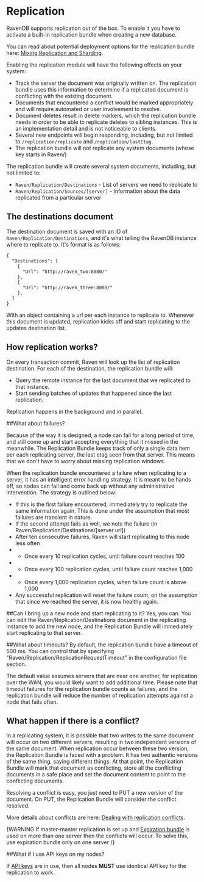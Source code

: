 # Replication

RavenDB supports replication out of the box. To enable it you have to activate a built-in replication bundle when creating a new database. 

You can read about potential deployment options for the replication bundle here: [Mixing Replication and Sharding](../replication-and-sharding).

Enabling the replication module will have the following effects on your system:

* Track the server the document was originally written on. The replication bundle uses this information to determine if a replicated document is conflicting with the existing document.
* Documents that encountered a conflict would be marked appropriately and will require automated or user involvement to resolve.
* Document deletes result in delete markers, which the replication bundle needs in order to be able to replicate deletes to sibling instances. This is an implementation detail and is not noticeable to clients.
* Several new endpoints will begin responding, including, but not limited to `/replication/replicate` and `/replication/lastEtag`.
* The replication bundle will not replicate any system documents (whose key starts in Raven/)

The replication bundle will create several system documents, including, but not limited to:
* `Raven/Replication/Destinations` - List of servers we need to replicate to
* `Raven/Replication/Sources/[server]` - Information about the data replicated from a particular server

## The destinations document

The destination document is saved with an ID of `Raven/Replication/Destinations`, and it's what telling the RavenDB instance where to replicate to. It's format is as follows:

    {  
      "Destinations": [  
        {  
          "Url": "http://raven_two:8080/"  
        },  
        {  
          "Url": "http://raven_three:8080/"  
        },  
      ]
    }

With an object containing a url per each instance to replicate to. Whenever this document is updated, replication kicks off and start replicating to the updates destination list.

## How replication works?

On every transaction commit, Raven will look up the list of replication destination. For each of the destination, the replication bundle will:

* Query the remote instance for the last document that we replicated to that instance.
* Start sending batches of updates that happened since the last replication.

Replication happens in the background and in parallel. 

##What about failures?

Because of the way it is designed, a node can fail for a long period of time, and still come up and start accepting everything that it missed in the meanwhile. The Replication Bundle keeps track of only a single data item per each replicating server, the last etag seen from that server. This means that we don't have to worry about missing replication windows.

When the replication bundle encountered a failure when replicating to a server, it has an intelligent error handling strategy. It is meant to be hands off, so nodes can fail and come back up without any administrative intervention. The strategy is outlined below:

* If this is the first failure encountered, immediately try to replicate the same information again. This is done under the assumption that most failures are transient in nature.
* If the second attempt fails as well, we note the failure (in Raven/Replication/Destinations/[server url])
* After ten consecutive failures, Raven will start replicating to this node less often
* * Once every 10 replication cycles, until failure count reaches 100
* * Once every 100 replication cycles, until failure count reaches 1,000
* * Once every 1,000 replication cycles, when failure count is above 1,000
* Any successful replication will reset the failure count, on the assumption that since we reached the server, it is now healthy again.

##Can I bring up a new node and start replicating to it?
Yes, you can. You can edit the Raven/Replication/Destinations document in the replicating instance to add the new node, and the Replication Bundle will immediately start replicating to that server.

##What about timeouts?
By default, the replication bundle have a timeout of 500 ms. You can control that by specifying "Raven/Replication/ReplicationRequestTimeout" in the configuration file <appSettings/> section.

The default value assumes servers that are near one another, for replication over the WAN, you would likely want to add additional time. Please note that timeout failures for the replication bundle counts as failures, and the replication bundle will reduce the number of replication attempts against a node that fails often.

## What happen if there is a conflict?

In a replicating system, it is possible that two writes to the same document will occur on two different servers, resulting in two independent versions of the same document. When replication occur between these two version, the Replication Bundle is faced with a problem. It has two authentic versions of the same thing, saying different things. At that point, the Replication Bundle will mark that document as conflicting, store all the conflicting documents in a safe place and set the document content to point to the conflicting documents.

Resolving a conflict is easy, you just need to PUT a new version of the document. On PUT, the Replication Bundle will consider the conflict resolved.

More details about conflicts are here: [Dealing with replication conflicts](handling-conflicts).

{WARNING If master-master replication is set up and [Expiration bundle](../../extending/bundles/expiration) is used on more than one server then the conflicts will occur. To solve this, use expiration bundle only on one server /}

##What if I use API keys on my nodes?

If [API keys](../../authentication#oauth-authentication) are in use, then all nodes **MUST** use identical API key for the replication to work.
